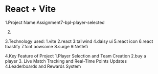 # React + Vite

1.Project Name:Assignment7-bpl-player-selected


2.


3.Technology used:
     1.vite
     2.react
     3.tailwind
     4.daisy ui
     5.react icon
     6.react toastify
     7.font aowsome
     8.surge
     9.Netlefi

4.Key Feature of Project
    1.Player Selection and Team Creation
    2.buy a player
    3. Live Match Tracking and Real-Time Points Updates
    4.Leaderboards and Rewards System
